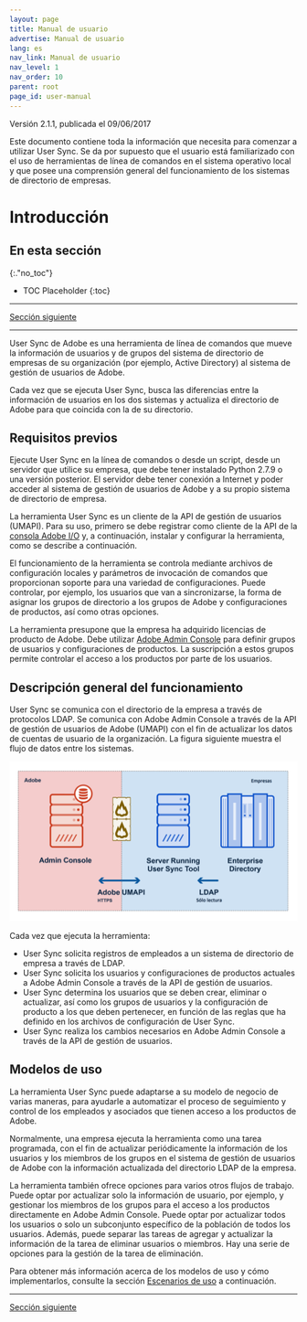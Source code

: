 ```yaml
---
layout: page
title: Manual de usuario
advertise: Manual de usuario
lang: es
nav_link: Manual de usuario
nav_level: 1
nav_order: 10
parent: root
page_id: user-manual
---
```


Versión 2.1.1, publicada el 09/06/2017

Este documento contiene toda la información que necesita para comenzar a utilizar User Sync. Se da por supuesto que el usuario está familiarizado con el uso de herramientas de línea de comandos en el sistema operativo local y que posee una comprensión general del funcionamiento de los sistemas de directorio de empresas.


# Introducción

## En esta sección
{:."no_toc"}

* TOC Placeholder
{:toc}

---

[Sección siguiente](setup_and_installation.md)

---

User Sync de Adobe es una herramienta de línea de comandos que mueve la información de usuarios y de grupos del sistema de directorio de empresas de su organización (por ejemplo, Active Directory) al sistema de gestión de usuarios de Adobe.

Cada vez que se ejecuta User Sync, busca las diferencias entre la información de usuarios en los dos sistemas y actualiza el directorio de Adobe para que coincida con la de su directorio.

## Requisitos previos

Ejecute User Sync en la línea de comandos o desde un script, desde un servidor que utilice su empresa, que debe tener instalado Python 2.7.9 o una versión posterior. El servidor debe tener conexión a Internet y poder acceder al sistema de gestión de usuarios de Adobe y a su propio sistema de directorio de empresa.

La herramienta User Sync es un cliente de la API de gestión de usuarios (UMAPI). Para su uso, primero se debe registrar como cliente de la API de la [consola Adobe I/O](https://www.adobe.io/console/) y, a continuación, instalar y configurar la herramienta, como se describe a continuación.

El funcionamiento de la herramienta se controla mediante archivos de configuración locales y parámetros de invocación de comandos que proporcionan soporte para una variedad de configuraciones. Puede controlar, por ejemplo, los usuarios que van a sincronizarse, la forma de asignar los grupos de directorio a los grupos de Adobe y configuraciones de productos, así como otras opciones.

La herramienta presupone que la empresa ha adquirido licencias de producto de Adobe. Debe utilizar [Adobe Admin Console](https://adminconsole.adobe.com/enterprise/) para definir grupos de usuarios y configuraciones de productos. La suscripción a estos grupos permite controlar el acceso a los productos por parte de los usuarios.

## Descripción general del funcionamiento

User Sync se comunica con el directorio de la empresa a través de protocolos LDAP. Se comunica con Adobe Admin Console a través de la API de gestión de usuarios de Adobe (UMAPI) con el fin de actualizar los datos de cuentas de usuario de la organización. La figura siguiente muestra el flujo de datos entre los sistemas.

![Figure 1: Flujo de datos de User Sync](media/adobe-to-enterprise-connections.png)

Cada vez que ejecuta la herramienta:

- User Sync solicita registros de empleados a un sistema de directorio de empresa a través de LDAP.
- User Sync solicita los usuarios y configuraciones de productos actuales a Adobe Admin Console a través de la API de gestión de usuarios.
- User Sync determina los usuarios que se deben crear, eliminar o actualizar, así como los grupos de usuarios y la configuración de producto a los que deben pertenecer, en función de las reglas que ha definido en los archivos de configuración de User Sync.
- User Sync realiza los cambios necesarios en Adobe Admin Console a través de la API de gestión de usuarios.

## Modelos de uso

La herramienta User Sync puede adaptarse a su modelo de negocio de varias maneras, para ayudarle a automatizar el proceso de seguimiento y control de los empleados y asociados que tienen acceso a los productos de Adobe.

Normalmente, una empresa ejecuta la herramienta como una tarea programada, con el fin de actualizar periódicamente la información de los usuarios y los miembros de los grupos en el sistema de gestión de usuarios de Adobe con la información actualizada del directorio LDAP de la empresa.

La herramienta también ofrece opciones para varios otros flujos de trabajo. Puede optar por actualizar solo la información de usuario, por ejemplo, y gestionar los miembros de los grupos para el acceso a los productos directamente en Adobe Admin Console. Puede optar por actualizar todos los usuarios o solo un subconjunto específico de la población de todos los usuarios. Además, puede separar las tareas de agregar y actualizar la información de la tarea de eliminar usuarios o miembros. Hay una serie de opciones para la gestión de la tarea de eliminación.

Para obtener más información acerca de los modelos de uso y cómo implementarlos, consulte la sección [Escenarios de uso](usage_scenarios.md#escenarios-de-uso) a continuación.

---

[Sección siguiente](setup_and_installation.md)
